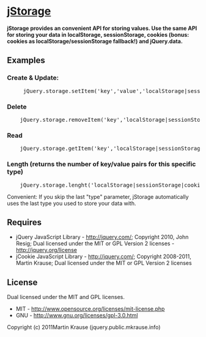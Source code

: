 <a name="README">[jStorage](https://github.com/martinkr/jStorage)</a>
=======
**jStorage provides an convenient API for storing values.
Use the same API for storing your data in localStorage, sessionStorage, cookies (bonus: cookies as localStorage/sessionStorage fallback!) and jQuery.data.**

## Examples

### Create & Update:
<pre>
	_jQuery.storage.setItem('key','value','localStorage|sessionStorage|cookie|data');
</pre>

### Delete
<pre>
	jQuery.storage.removeItem('key','localStorage|sessionStorage|cookie|data');
</pre>

### Read
<pre>
	jQuery.storage.getItem('key','localStorage|sessionStorage|cookie|data');
</pre>

### Length (returns the number of key/value pairs for this specific type)
<pre>
	jQuery.storage.lenght('localStorage|sessionStorage|cookie|data');
</pre>

Convenient: If you skip the last "type" parameter, jStorage automatically uses the last type you used to store your data with.

## Requires
 * jQuery JavaScript Library - http://jquery.com/; Copyright 2010, John Resig; Dual licensed under the MIT or GPL Version 2 licenses - http://jquery.org/license
 * jCookie JavaScript Library - http://jquery.com/; Copyright 2008-2011, Martin Krause; Dual licensed under the MIT or GPL Version 2 licenses

## License
Dual licensed under the MIT and GPL licenses.

* MIT - http://www.opensource.org/licenses/mit-license.php
* GNU - http://www.gnu.org/licenses/gpl-3.0.html

Copyright (c) 2011Martin Krause (jquery.public.mkrause.info)
